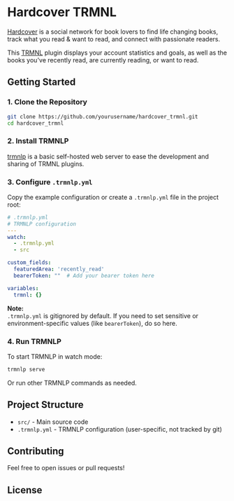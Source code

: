 # Hardcover TRMNL

[Hardcover](https://hardcover.app) is a social network for book lovers to find life changing books, track what you read & want to read, and connect with passionate readers. 

This [TRMNL](https://usetrmnl.com/) plugin displays your account statistics and goals, as well as the books you've recently read, are currently reading, or want to read.

## Getting Started

### 1. Clone the Repository

```bash
git clone https://github.com/yourusername/hardcover_trmnl.git
cd hardcover_trmnl
```

### 2. Install TRMNLP

[trmnlp](https://github.com/usetrmnl/trmnlp) is a basic self-hosted web server to ease the development and sharing of TRMNL plugins.

### 3. Configure `.trmnlp.yml`

Copy the example configuration or create a `.trmnlp.yml` file in the project root:

```yaml
# .trmnlp.yml
# TRMNLP configuration
---
watch:
  - .trmnlp.yml
  - src

custom_fields:
  featuredArea: 'recently_read'
  bearerToken: ""  # Add your bearer token here

variables:
  trmnl: {}
```

**Note:**  
`.trmnlp.yml` is gitignored by default. If you need to set sensitive or environment-specific values (like `bearerToken`), do so here.

### 4. Run TRMNLP

To start TRMNLP in watch mode:

```bash
trmnlp serve
```

Or run other TRMNLP commands as needed.

## Project Structure

- `src/` - Main source code
- `.trmnlp.yml` - TRMNLP configuration (user-specific, not tracked by git)

## Contributing

Feel free to open issues or pull requests!

## License